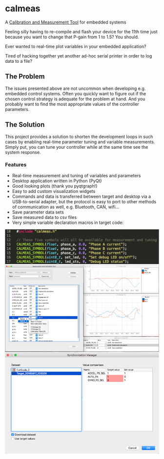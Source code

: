 calmeas
=========================== 

A [Calibration and Measurement Tool](https://hackaday.io/project/11607-calibration-and-measurement-tool) for embedded systems

Feeling silly having to re-compile and flash your device for the 11th time just because you want to change that P-gain from 1 to 1.5? You should. 

Ever wanted to real-time plot variables in your embedded application? 

Tired of hacking together yet another ad-hoc serial printer in order to log data to a file?

## The Problem

The issues presented above are not uncommon when developing e.g. embedded control systems. Often you quickly want to figure out if the chosen control strategy is adequate for the problem at hand. And you probably want to find the most appropriate values of the controller parameters.

## The Solution

This project provides a solution to shorten the development loops in such cases by enabling real-time parameter tuning and variable measurements. Simply put, you can tune your controller while at the same time see the system response.

### Features
* Real-time measurement and tuning of variables and parameters
* Desktop application written in Python (PyQt)
* Good looking plots (thank you pyqtgraph!)
* Easy to add custom visualization widgets
* Commands and data is transferred between target and desktop via a USB-to-serial adapter, but the protocol is easy to port to other methods of communication as well, e.g. Bluetooth, CAN, wifi...
* Save parameter data sets
* Save measured data to csv files
* Very simple variable declaration macros in target code: 

<img src="doc/png/variable_decl.png" width="512">

<img src="doc/png/full_demo.png" width="720">

<img src="doc/png/synch.png" width="720">